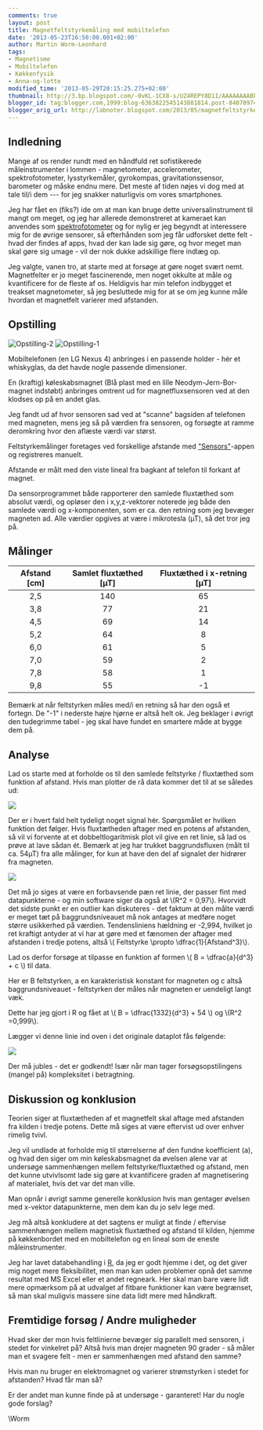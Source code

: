 ```yaml
---
comments: true
layout: post
title: Magnetfeltstyrkemåling med mobiltelefon
date: '2013-05-23T16:50:00.001+02:00'
author: Martin Worm-Leonhard
tags:
- Magnetisme
- Mobiltelefon
- Køkkenfysik
- Anna-og-lotte
modified_time: '2013-05-29T20:15:25.275+02:00'
thumbnail: http://3.bp.blogspot.com/-0vKL-1CX8-s/UZ4REPY8D1I/AAAAAAAABkU/3ywKasCYB1Y/s72-c/magnetopstilling2.JPG
blogger_id: tag:blogger.com,1999:blog-6363822545143881814.post-840709741508133863
blogger_orig_url: http://labnoter.blogspot.com/2013/05/magnetfeltstyrkemaling-med-mobiltelefon.html
---
```


Indledning
----------

Mange af os render rundt med en håndfuld ret sofistikerede
måleinstrumenter i lommen - magnetometer, accelerometer,
spektrofotometer, lysstyrkemåler, gyrokompas, gravitationssensor,
barometer og måske endnu mere. Det meste af tiden nøjes vi dog med at
tale til/i dem --- for jeg snakker naturligvis om vores smartphones. 

Jeg har fået en (fiks?) ide om at man kan bruge dette universalinstrument til
mangt om meget, og jeg har allerede demonstreret at kameraet kan
anvendes som [spektrofotometer](http://www.lmfk.dk/artikler/data/artikler/1302/1302_53.pdf) og
for nylig er jeg begyndt at interessere mig for de øvrige sensorer, så
efterhånden som jeg får udforsket dette felt - hvad der findes af apps,
hvad der kan lade sig gøre, og hvor meget man skal gøre sig umage - vil
der nok dukke adskillige flere indlæg op.

Jeg valgte, vanen tro, at starte med at forsøge at gøre noget svært
nemt. Magnetfelter er jo meget fascinerende, men noget okkulte at måle
og kvantificere for de fleste af os. Heldigvis har min telefon indbygget
et treakset magnetometer, så jeg besluttede mig for at se om jeg kunne
måle hvordan et magnetfelt varierer med afstanden.

Opstilling
----------

![Opstilling-2]({{site.url}}/images/magnetopstilling2.jpg) ![Opstilling-1]({{site.url}}/images/magnetopstilling1.jpg)

Mobiltelefonen (en LG Nexus 4) anbringes i en passende holder - hér et
whiskyglas, da det havde nogle passende dimensioner. 

En (kraftig) køleskabsmagnet (Blå plast med en lille
Neodym-Jern-Bor-magnet indstøbt) anbringes omtrent ud for
magnetfluxsensoren ved at den klodses op på en andet glas. 

Jeg fandt ud af hvor sensoren sad ved at "scanne" bagsiden af telefonen
med magneten, mens jeg så på værdien fra sensoren, og forsøgte at ramme
deromkring hvor den aflæste værdi var størst.

Feltstyrkemålinger foretages ved forskellige afstande med
["Sensors"](https://play.google.com/store/apps/details?id=aizen.sensors)-appen
og registreres manuelt. 

Afstande er målt med den viste lineal fra bagkant af telefon til forkant
af magnet.

Da sensorprogrammet både rapporterer den samlede fluxtæthed som absolut
værdi, og opløser den i x,y,z-vektorer noterede jeg både den samlede
værdi og x-komponenten, som er ca. den retning som jeg bevæger magneten
ad. Alle værdier opgives at være i mikrotesla (µT), så det tror jeg på.

Målinger
--------

 | Afstand \[cm\] |  Samlet fluxtæthed \[µT\] |  Fluxtæthed i x-retning \[µT\]| 
 |:--------------:|:------------------------:|:------------------------------:|
 | 2,5            |  140                      |  65                           |
 | 3,8            |  77                       |  21                           |
 | 4,5            |  69                       |  14                           |
 | 5,2            |  64                       |  8                            |
 | 6,0            |  61                       |  5                            |
 | 7,0            |  59                       |  2                            |
 | 7,8            |  58                       |  1                            |
 | 9,8            |  55                       |  -1                           |


Bemærk at når feltstyrken måles med/i en retning så har den også et
fortegn. De "-1" i nederste højre hjørne er altså helt ok.
Jeg beklager i øvrigt den tudegrimme tabel - jeg skal have fundet en
smartere måde at bygge dem på.

Analyse
-------

Lad os starte med at forholde os til den samlede feltstyrke / fluxtæthed
som funktion af afstand. Hvis man plotter de rå data kommer det til at
se således ud:

![]({{site.url}}/images/magnetrådata.png)

Der er i hvert fald helt tydeligt noget signal hér. Spørgsmålet er
hvilken funktion det følger. Hvis fluxtætheden aftager med en potens af
afstanden, så vil vi forvente at et dobbeltlogaritmisk plot vil give en
ret linie, så lad os prøve at lave sådan ét. Bemærk at jeg har trukket
baggrundsfluxen (målt til ca. 54µT) fra alle målinger, for kun at have
den del af signalet der hidrører fra magneten.

![]({{site.url}}/images/magnetloglog.png)

Det må jo siges at være en forbavsende pæn ret linie, der passer fint
med datapunkterne - og min software siger da også at \\(R^2 = 0,97\\).
Hvorvidt det sidste punkt er en outlier kan diskuteres - det faktum at
den målte værdi er meget tæt på baggrundsniveauet må nok antages at
medføre noget større usikkerhed på værdien.
Tendensliniens hældning er -2,994, hvilket jo ret kraftigt antyder at vi
har at gøre med et fænomen der aftager med afstanden i tredje potens,
altså \\( Feltstyrke \propto \dfrac{1}{Afstand^3}\\).

Lad os derfor forsøge at tilpasse en funktion af formen \\( B =
\dfrac{a}{d^3} + c \\) til data.

Her er B feltstyrken, a en karakteristisk konstant for magneten og c
altså baggrundsniveauet - feltstyrken der måles når magneten er
uendeligt langt væk.

Dette har jeg gjort i R og fået at \\( B = \dfrac{1332}{d^3} + 54 \\)
og \\(R^2 =0,999\\).

Lægger vi denne linie ind oven i det originale dataplot fås følgende:

![]({{site.url}}/images/magnetslutfit.png)

Der må jubles - det er godkendt! Især når man tager forsøgsopstilingens
(mangel på) kompleksitet i betragtning.

Diskussion og konklusion
------------------------

Teorien siger at fluxtætheden af et magnetfelt skal aftage med afstanden
fra kilden i tredje potens. Dette må siges at være eftervist ud over
enhver rimelig tvivl.

Jeg vil undlade at forholde mig til størrelserne af den fundne
koefficient (a), og hvad den siger om min køleskabsmagnet da øvelsen
alene var at undersøge sammenhængen mellem feltstyrke/fluxtæthed og
afstand, men det kunne utvivlsomt lade sig gøre at kvantificere graden
af magnetisering af materialet, hvis det var det man ville.

Man opnår i øvrigt samme generelle konklusion hvis man gentager øvelsen
med x-vektor datapunkterne, men dem kan du jo selv lege med.

Jeg må altså konkludere at det sagtens er muligt at finde / eftervise
sammenhængen mellem magnetisk fluxtæthed og afstand til kilden, hjemme
på køkkenbordet med en mobiltelefon og en lineal som de eneste
måleinstrumenter.

Jeg har lavet databehandling i [R](http://www.r-project.org/), da jeg er
godt hjemme i det, og det giver mig noget mere fleksibilitet, men man
kan uden problemer opnå det samme resultat med MS Excel eller et andet
regneark. Her skal man bare være lidt mere opmærksom på at udvalget af
fitbare funktioner kan være begrænset, så man skal muligvis massere sine
data lidt mere med håndkraft.

Fremtidige forsøg / Andre muligheder
------------------------------------

Hvad sker der mon hvis feltlinierne bevæger sig parallelt med sensoren,
i stedet for vinkelret på? Altså hvis man drejer magneten 90 grader - så
måler man et svagere felt - men er sammenhængen med afstand den samme?

Hvis man nu bruger en elektromagnet og varierer strømstyrken i stedet
for afstanden? Hvad får man så?

Er der andet man kunne finde på at undersøge - garanteret! Har du nogle
gode forslag?

\\Worm
